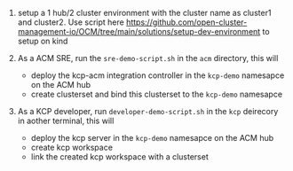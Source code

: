 1. setup a 1 hub/2 cluster environment with the cluster name as cluster1 and cluster2. Use script here https://github.com/open-cluster-management-io/OCM/tree/main/solutions/setup-dev-environment to setup on kind

2. As a ACM SRE, run the `sre-demo-script.sh` in the `acm` directory, this will
    - deploy the kcp-acm integration controller in the `kcp-demo` namesapce on the ACM hub
    - create clusterset and bind this clusterset to the `kcp-demo` namesapce

3. As a KCP developer, run `developer-demo-script.sh` in the `kcp` deirecory in aother terminal, this will
    - deploy the kcp server in the `kcp-demo` namesapce on the ACM hub
    - create kcp workspace
    - link the created kcp workspace with a clusterset
